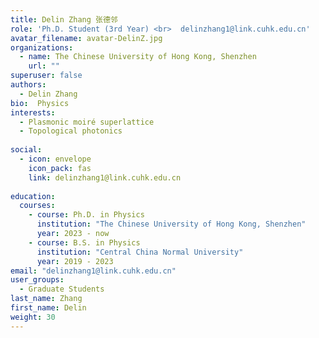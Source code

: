 ```yaml
---
title: Delin Zhang 张德邻
role: 'Ph.D. Student (3rd Year) <br>  delinzhang1@link.cuhk.edu.cn'
avatar_filename: avatar-DelinZ.jpg
organizations:
  - name: The Chinese University of Hong Kong, Shenzhen
    url: ""
superuser: false
authors:
  - Delin Zhang
bio:  Physics
interests:
  - Plasmonic moiré superlattice
  - Topological photonics
    
social:
  - icon: envelope
    icon_pack: fas
    link: delinzhang1@link.cuhk.edu.cn
   
education:
  courses:
    - course: Ph.D. in Physics
      institution: "The Chinese University of Hong Kong, Shenzhen"
      year: 2023 - now
    - course: B.S. in Physics
      institution: "Central China Normal University"
      year: 2019 - 2023
email: "delinzhang1@link.cuhk.edu.cn"
user_groups:
  - Graduate Students
last_name: Zhang
first_name: Delin
weight: 30
---
```

